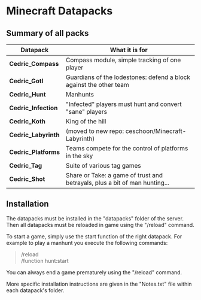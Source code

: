# Minecraft Datapacks

## Summary of all packs

| Datapack | What it is for |
|---------|---------|
| **Cedric_Compass** | Compass module, simple tracking of one player |
| **Cedric_Gotl** | Guardians of the lodestones: defend a block against the other team |
| **Cedric_Hunt** | Manhunts |
| **Cedric_Infection** | "Infected" players must hunt and convert "sane" players |
| **Cedric_Koth** | King of the hill |
| **Cedric_Labyrinth** | (moved to new repo: ceschoon/Minecraft-Labyrinth)|
| **Cedric_Platforms** | Teams compete for the control of platforms in the sky |
| **Cedric_Tag** | Suite of various tag games |
| **Cedric_Shot** | Share or Take: a game of trust and betrayals, plus a bit of man hunting... |


## Installation

The datapacks must be installed in the "datapacks" folder of the server. Then all datapacks must be reloaded in game using the "/reload" command.

To start a game, simply use the start function of the right datapack. For example to play a manhunt you execute the following commands:

> /reload <br>
> /function hunt:start <br>

You can always end a game prematurely using the "/reload" command.

More specific installation instructions are given in the "Notes.txt" file within each datapack's folder.


